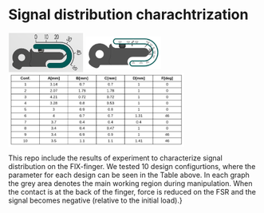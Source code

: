 # Signal distribution charachtrization
<img src="position.png" width=30% height=30% align="center">
<img src="params.png" width=30% height=30% align="center">
<img src="Configuration.png" width=70% height=70% align="center">

This repo include the results of experiment to characterize signal distribution on the FlX-finger.
We tested 10 design configurtions, where the parameter for each design can be seen in the Table above.
In each graph the grey area denotes the main working region during manipulation. When the contact is at the back of the finger, force is reduced on the FSR and the signal becomes negative (relative to the initial load).}








